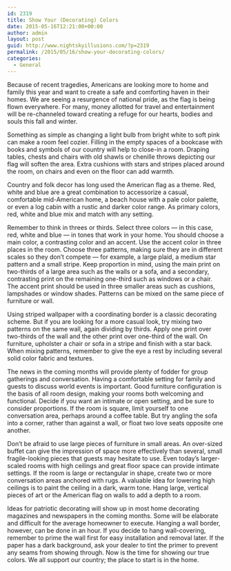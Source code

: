 ```yaml
---
id: 2319
title: Show Your (Decorating) Colors
date: 2015-05-16T12:21:00+00:00
author: admin
layout: post
guid: http://www.nightskyillusions.com/?p=2319
permalink: /2015/05/16/show-your-decorating-colors/
categories:
  - General
---
```

Because of recent tragedies, Americans are looking more to home and family this year and want to create a safe and comforting haven in their homes. We are seeing a resurgence of national pride, as the flag is being flown everywhere. For many, money allotted for travel and entertainment will be re-channeled toward creating a refuge for our hearts, bodies and souls this fall and winter.

Something as simple as changing a light bulb from bright white to soft pink can make a room feel cozier. Filling in the empty spaces of a bookcase with books and symbols of our country will help to close-in a room. Draping tables, chests and chairs with old shawls or chenille throws depicting our flag will soften the area. Extra cushions with stars and stripes placed around the room, on chairs and even on the floor can add warmth.

Country and folk decor has long used the American flag as a theme. Red, white and blue are a great combination to accessorize a casual, comfortable mid-American home, a beach house with a pale color palette, or even a log cabin with a rustic and darker color range. As primary colors, red, white and blue mix and match with any setting.

Remember to think in threes or thirds. Select three colors &#8212; in this case, red, white and blue &#8212; in tones that work in your home. You should choose a main color, a contrasting color and an accent. Use the accent color in three places in the room. Choose three patterns, making sure they are in different scales so they don&#8217;t compete &#8212; for example, a large plaid, a medium star pattern and a small stripe. Keep proportion in mind, using the main print on two-thirds of a large area such as the walls or a sofa, and a secondary, contrasting print on the remaining one-third such as windows or a chair. The accent print should be used in three smaller areas such as cushions, lampshades or window shades. Patterns can be mixed on the same piece of furniture or wall. 

Using striped wallpaper with a coordinating border is a classic decorating scheme. But if you are looking for a more casual look, try mixing two patterns on the same wall, again dividing by thirds. Apply one print over two-thirds of the wall and the other print over one-third of the wall. On furniture, upholster a chair or sofa in a stripe and finish with a star back. When mixing patterns, remember to give the eye a rest by including several solid color fabric and textures.

The news in the coming months will provide plenty of fodder for group gatherings and conversation. Having a comfortable setting for family and guests to discuss world events is important. Good furniture configuration is the basis of all room design, making your rooms both welcoming and functional. Decide if you want an intimate or open setting, and be sure to consider proportions. If the room is square, limit yourself to one conversation area, perhaps around a coffee table. But try angling the sofa into a corner, rather than against a wall, or float two love seats opposite one another.

Don&#8217;t be afraid to use large pieces of furniture in small areas. An over-sized buffet can give the impression of space more effectively than several, small fragile-looking pieces that guests may hesitate to use. Even today&#8217;s larger-scaled rooms with high ceilings and great floor space can provide intimate settings. If the room is large or rectangular in shape, create two or more conversation areas anchored with rugs. A valuable idea for lowering high ceilings is to paint the ceiling in a dark, warm tone. Hang large, vertical pieces of art or the American flag on walls to add a depth to a room.

Ideas for patriotic decorating will show up in most home decorating magazines and newspapers in the coming months. Some will be elaborate and difficult for the average homeowner to execute. Hanging a wall border, however, can be done in an hour. If you decide to hang wall-covering, remember to prime the wall first for easy installation and removal later. If the paper has a dark background, ask your dealer to tint the primer to prevent any seams from showing through. Now is the time for showing our true colors. We all support our country; the place to start is in the home.